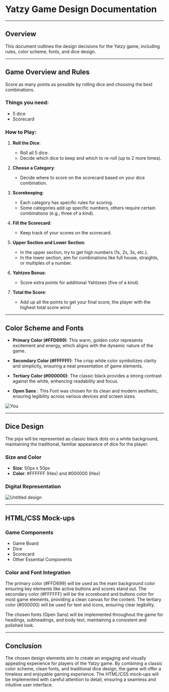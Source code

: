 # Yatzy Game Design Documentation
---

## Overview

This document outlines the design decisions for the Yatzy game, including rules, color scheme, fonts, and dice design.

---

## Game Overview and Rules


Score as many points as possible by rolling dice and choosing the best combinations.

### Things you need:
- 5 dice
- Scorecard 

### How to Play:

1. **Roll the Dice**:
   - Roll all 5 dice.
   - Decide which dice to keep and which to re-roll (up to 2 more times).

2. **Choose a Category**:
   - Decide where to score on the scorecard based on your dice combination.

3. **Scorekeeping**:
   - Each category has specific rules for scoring.
   - Some categories add up specific numbers, others require certain combinations (e.g., three of a kind).

4. **Fill the Scorecard**:
   - Keep track of your scores on the scorecard.

5. **Upper Section and Lower Section**:
   - In the upper section, try to get high numbers (1s, 2s, 3s, etc.).
   - In the lower section, aim for combinations like full house, straights, or multiples of a number.

6. **Yahtzee Bonus**:
   - Score extra points for additional Yahtzees (five of a kind).

7. **Total the Score**:
   - Add up all the points to get your final score, the player with the highest total score wins!

---
## Color Scheme and Fonts


- **Primary Color (#FFD699)**: This warm, golden color represents excitement and energy, which aligns with the dynamic nature of the game.
- **Secondary Color (#FFFFFF)**: The crisp white color symbolizes clarity and simplicity, ensuring a neat presentation of game elements.
- **Tertiary Color (#000000)**: The classic black provides a strong contrast against the white, enhancing readability and focus.

- **Open Sans** : This Font was chosen for its clean and modern aesthetic, ensuring legibility across various devices and screen sizes.

![You](https://github.com/amaom23/yatzy/assets/145081099/4c48656e-740d-4039-bb0e-ff4d344b6145)

---

## Dice Design

The pips will be represented as classic black dots on a white background, maintaining the traditional, familiar appearance of dice for the player.

### Size and Color

- **Size**: 50px x 50px
- **Color**: #FFFFFF (Hex) and #000000 (Hex)

### Digital Representation

![Untitled design](https://github.com/amaom23/yatzy/assets/145081099/2f70c32b-ba95-4137-bd79-3042390bbbf3)


---

## HTML/CSS Mock-ups

### Game Components

- Game Board
- Dice
- Scorecard
- Other Essential Components

### Color and Font Integration

The primary color (#FFD699) will be used as the main background color ensuring key elements like active buttons and scores stand out. The secondary color (#FFFFFF) will be the scoreboard and buttons color for most game elements, providing a clean canvas for the content. The tertiary color (#000000) will be used for text and icons, ensuring clear legibility.

The chosen fonts (Open Sans) will be implemented throughout the game for headings, subheadings, and body text, maintaining a consistent and polished look.

-----

## Conclusion

The chosen design elements aim to create an engaging and visually appealing experience for players of the Yatzy game. By combining a classic color scheme, clean fonts, and traditional dice design, the game will offer a timeless and enjoyable gaming experience. The HTML/CSS mock-ups will be implemented with careful attention to detail, ensuring a seamless and intuitive user interface.



